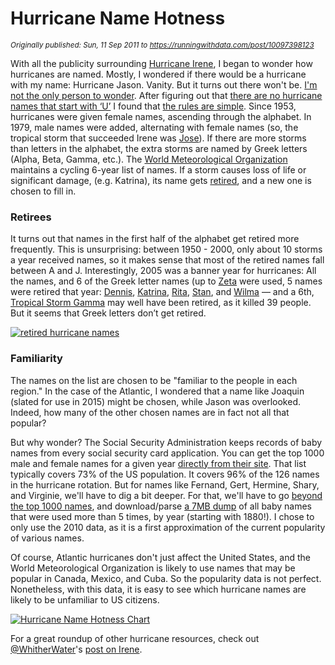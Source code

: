 # Hurricane Name Hotness

*<sub>Originally published: Sun, 11 Sep 2011 to https://runningwithdata.com/post/10097398123</sub>*

With all the publicity surrounding [Hurricane Irene](http://en.wikipedia.org/wiki/Hurricane_Irene_(2011)), I began to wonder how hurricanes are named. Mostly, I wondered if there would be a hurricane with my name: Hurricane Jason. Vanity. But it turns out there won't be. [I'm not the only person to wonder](http://www.nhc.noaa.gov/faq.shtml#name). After figuring out that [there are no hurricane names that start with &lsquo;U&rsquo;](https://www.washingtonpost.com/archive/politics/1983/06/01/whats-in-a-name-for-storms-neither-q-nor-u-nor-xyz/30fd4f11-84ae-4f03-b167-252206f7f252/) I found that [the rules are simple](http://www.nhc.noaa.gov/aboutnames.shtml). Since 1953, hurricanes were given female names, ascending through the alphabet. In 1979, male names were added, alternating with female names (so, the tropical storm that succeeded Irene was [Jose](http://en.wikipedia.org/wiki/Tropical_Storm_Jose_(2011)#Tropical_Storm_Jose)). If there are more storms than letters in the alphabet, the extra storms are named by Greek letters (Alpha, Beta, Gamma, etc.). The [World Meteorological Organization](http://www.wmo.int/pages/prog/www/tcp/Storm-naming.html) maintains a cycling 6-year list of names. If a storm causes loss of life or significant damage, (e.g. Katrina), its name gets [retired](http://www.nhc.noaa.gov/aboutnames_history.shtml#retired"), and a new one is chosen to fill in.  


### Retirees

It turns out that names in the first half of the alphabet get retired more frequently. This is unsurprising: between 1950 - 2000, only about 10 storms a year received names, so it makes sense that most of the retired names fall between A and J. Interestingly, 2005 was a banner year for hurricanes: All the names, and 6 of the Greek letter names (up to [Zeta](https://en.wikipedia.org/wiki/Tropical_Storm_Zeta_(2005)) were used, 5 names were retired that year: 
[Dennis](http://en.wikipedia.org/wiki/Hurricane_Dennis),
[Katrina](http://en.wikipedia.org/wiki/Hurricane_Katrina),
[Rita](http://en.wikipedia.org/wiki/Hurricane_Rita),
[Stan](http://en.wikipedia.org/wiki/Hurricane_Stan), and
[Wilma](http://en.wikipedia.org/wiki/Hurricane_Wilma) &mdash; and a 6th, 
[Tropical Storm Gamma](http://en.wikipedia.org/wiki/Tropical_Storm_Gamma_(2005)) may well have been retired, as it killed 39 people. But it seems that Greek letters don&rsquo;t get retired.  


[
  ![retired hurricane names](http://viz.runningwithdata.com/hurricane/retired_sm.png)
](http://viz.runningwithdata.com/hurricane/retired.png)


### Familiarity

The names on the list are chosen to be "familiar to the people in each region." In the case of the Atlantic, I wondered that a name like Joaquin (slated for use in 2015) might be chosen, while Jason was overlooked. Indeed, how many of the other chosen names are in fact not all that popular?  
  
But why wonder? The Social Security Administration keeps records of baby names from every social security card application. You can get the top 1000 male and female names for a given year [directly from their site](http://www.ssa.gov/OACT/babynames/). That list typically covers 73% of the US population. It covers 96% of the 126 names in the hurricane rotation. But for names like Fernand, Gert, Hermine, Shary, and Virginie, we'll have to dig a bit deeper. For that, we'll have to go [beyond the top 1000 names](http://www.ssa.gov/oact/babynames/limits.html), and download/parse [a 7MB dump](http://www.ssa.gov/oact/babynames/names.zip) of all baby names that were used more than 5 times, by year (starting with 1880!). I chose to only use the 2010 data, as it is a first approximation of the current popularity of various names. 

Of course, Atlantic hurricanes don't just affect the United States, and the World Meteorological Organization is likely to use names that may be popular in Canada, Mexico, and Cuba. So the popularity data is not perfect. Nonetheless, with this data, it is easy to see which hurricane names are likely to be unfamiliar to US citizens.  
  
[
    ![Hurricane Name Hotness Chart](http://viz.runningwithdata.com/hurricane/table_500.png)
](http://viz.runningwithdata.com/hurricane/)
 
For a great roundup of other hurricane resources, check out [@WhitherWater](https://twitter.com/WhitherWater)'s [post on Irene](https://microbestomanatees.wordpress.com/2011/08/28/67403324/).
